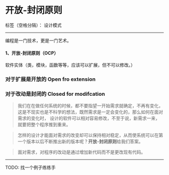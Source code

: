 ﻿# 开放-封闭原则

标签（空格分隔）： 设计模式

---

编程是一门技术，更是一门艺术。

#### 1、开放-封闭原则（OCP）
软件实体（类，模块，函数等等，应该可以扩展，但不可以修改。）

### 对于扩展是开放的 Open fro extension
### 对于改动是封闭的 Closed for modifcation


> 我们在在做任何系统的时候，都不要指望一开始需求就确定，不再有变化，这是不现实也是不科学的想法，既然需求是一定会变化的，那么如何在面对需求的变化时，
设计的软件可以相对容易修改，不至于说，新需求一来，就要把整个程序推到重来。

> 怎样的设计才能面对需求的改变却可以保持相对稳定，从而使系统可以在第一个版本以后不断推出新的版本呢？**开放-封闭原则**给我们答案。

> 面对需求，对程序的改动是通过增加新代码而不是更改现有代码。


----------

TODO: 找一个例子练练手